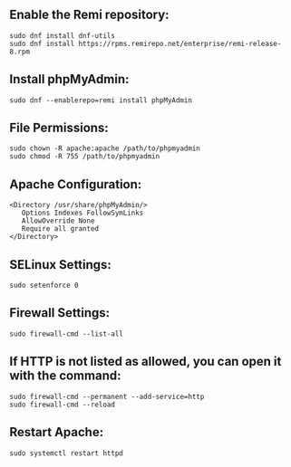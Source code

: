 ## Enable the Remi repository:
```
sudo dnf install dnf-utils
sudo dnf install https://rpms.remirepo.net/enterprise/remi-release-8.rpm
```

## Install phpMyAdmin:
```
sudo dnf --enablerepo=remi install phpMyAdmin
```

## File Permissions:
```
sudo chown -R apache:apache /path/to/phpmyadmin
sudo chmod -R 755 /path/to/phpmyadmin
```

## Apache Configuration:
```
<Directory /usr/share/phpMyAdmin/>
   Options Indexes FollowSymLinks
   AllowOverride None
   Require all granted
</Directory>
```

## SELinux Settings:
```
sudo setenforce 0
```

##  Firewall Settings:
```
sudo firewall-cmd --list-all
```

## If HTTP is not listed as allowed, you can open it with the command:
```
sudo firewall-cmd --permanent --add-service=http
sudo firewall-cmd --reload
```

## Restart Apache:
```
sudo systemctl restart httpd
```
